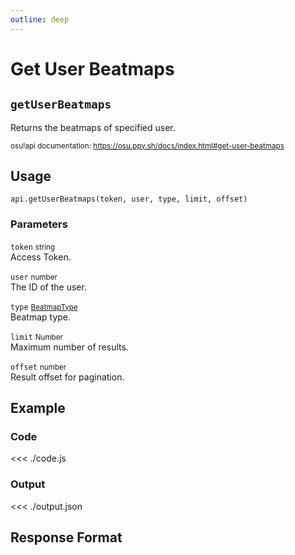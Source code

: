 ```yaml
---
outline: deep
---
```


# Get User Beatmaps <Badge type="info" text="GET"/>

## `getUserBeatmaps`

Returns the beatmaps of specified user.

<small>osu!api documentation: https://osu.ppy.sh/docs/index.html#get-user-beatmaps</small>

## Usage

`api.getUserBeatmaps(token, user, type, limit, offset)`

### Parameters

`token` <small>string</small><br>
Access Token.

`user` <small>number</small><br>
The ID of the user.

`type` <small>[BeatmapType](../../types/beatmap-type)</small><br>
Beatmap type.

`limit` <small>Number</small> <Badge type="tip" text="optional" /><br>
Maximum number of results.

`offset` <small>number</small> <Badge type="tip" text="optional" /><br>
Result offset for pagination.

## Example

### Code
<<< ./code.js

### Output
<<< ./output.json

## Response Format

<!--@include: ./response.md-->